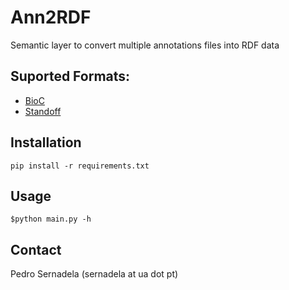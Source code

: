 Ann2RDF
=======

Semantic layer to convert multiple annotations files into RDF data

## Suported Formats:
  - [BioC](http://bioc.sourceforge.net/)
  - [Standoff](http://brat.nlplab.org/standoff.html)
  
## Installation
  ```
  pip install -r requirements.txt
  ```
## Usage
  
  ```
  $python main.py -h
  ```

## Contact

Pedro Sernadela (sernadela at ua dot pt)
